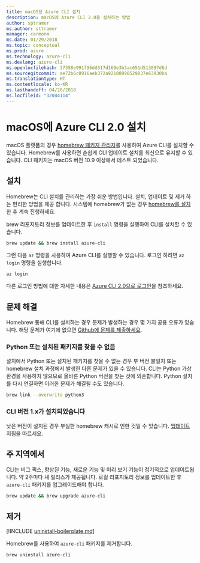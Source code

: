 ```yaml
---
title: macOS용 Azure CLI 설치
description: macOS에 Azure CLI 2.0을 설치하는 방법
author: sptramer
ms.author: sttramer
manager: carmonm
ms.date: 01/29/2018
ms.topic: conceptual
ms.prod: azure
ms.technology: azure-cli
ms.devlang: azure-cli
ms.openlocfilehash: 37358e991f96dd517d169e3b3ac651d513897d6d
ms.sourcegitcommit: ae72b6c8916aeb372a92188090529037e63930ba
ms.translationtype: HT
ms.contentlocale: ko-KR
ms.lasthandoff: 04/28/2018
ms.locfileid: "32044114"
---
```

# <a name="install-azure-cli-20-on-macos"></a>macOS에 Azure CLI 2.0 설치

macOS 플랫폼의 경우 [homebrew 패키지 관리자](http://brew.sh)를 사용하여 Azure CLI를 설치할 수 있습니다. Homebrew를 사용하면 손쉽게 CLI 업데이트 설치를 최신으로 유지할 수 있습니다. CLI 패키지는 macOS 버전 10.9 이상에서 테스트 되었습니다.

## <a name="install"></a>설치

Homebrew는 CLI 설치를 관리하는 가장 쉬운 방법입니다. 설치, 업데이트 및 제거 하는 편리한 방법을 제공 합니다.
시스템에 homebrew가 없는 경우 [homebrew를 설치](https://docs.brew.sh/Installation.html)한 후 계속 진행하세요.

brew 리포지토리 정보를 업데이트한 후 `install` 명령을 실행하여 CLI를 설치할 수 있습니다.

```bash
brew update && brew install azure-cli
```

그런 다음 `az` 명령을 사용하여 Azure CLI를 실행할 수 있습니다. 로그인 하려면 `az login` 명령을 실행합니다.

```azurecli
az login
```

다른 로그인 방법에 대한 자세한 내용은 [Azure CLI 2.0으로 로그인](authenticate-azure-cli.md)을 참조하세요.

## <a name="troubleshooting"></a>문제 해결

Homebrew 통해 CLI를 설치하는 경우 문제가 발생하는 경우 몇 가지 공용 오류가 있습니다. 해당 문제가 여기에 없으면 [Github에 문제를 제출하세요](https://github.com/Azure/azure-cli/issues).

### <a name="unable-to-find-python-or-installed-packages"></a>Python 또는 설치된 패키지를 찾을 수 없음

설치에서 Python 또는 설치된 패키지를 찾을 수 없는 경우 부 버전 불일치 또는 homebrew 설치 과정에서 발생한 다른 문제가 있을 수 있습니다. CLI는 Python 가상환경을 사용하지 않으므로 올바른 Python 버전을 찾는 것에 의존합니다. Python 설치를 다시 연결하면 이러한 문제가 해결될 수도 있습니다.

```bash
brew link --overwrite python3
```

### <a name="cli-version-1x-is-installed"></a>CLI 버전 1.x가 설치되었습니다

낮은 버전이 설치된 경우 부실한 homebrew 캐시로 인한 것일 수 있습니다. [업데이트](#Update) 지침을 따르세요.

## <a name="update"></a>주 지역에서

CLI는 버그 픽스, 향상된 기능, 새로운 기능 및 미리 보기 기능이 정기적으로 업데이트됩니다. 약 2주마다 새 릴리스가 제공됩니다. 로컬 리포지토리 정보를 업데이트한 후 `azure-cli` 패키지를 업그레이드해야 합니다.

```bash
brew update && brew upgrade azure-cli
```

## <a name="uninstall"></a>제거

[!INCLUDE [uninstall-boilerplate.md](includes/uninstall-boilerplate.md)]

Homebrew를 사용하여 `azure-cli` 패키지를 제거합니다.

```bash
brew uninstall azure-cli
```
